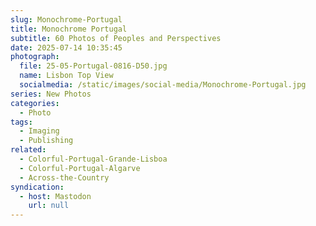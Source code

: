 ```yaml
---
slug: Monochrome-Portugal
title: Monochrome Portugal
subtitle: 60 Photos of Peoples and Perspectives
date: 2025-07-14 10:35:45
photograph:
  file: 25-05-Portugal-0816-D50.jpg
  name: Lisbon Top View
  socialmedia: /static/images/social-media/Monochrome-Portugal.jpg
series: New Photos
categories:
  - Photo
tags:
  - Imaging
  - Publishing
related:
  - Colorful-Portugal-Grande-Lisboa
  - Colorful-Portugal-Algarve
  - Across-the-Country
syndication:
  - host: Mastodon
    url: null
---
```



<!-- more -->
